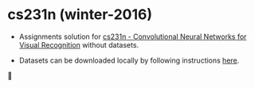 # cs231n (winter-2016)


 * Assignments solution for [cs231n - Convolutional Neural Networks for Visual Recognition](http://cs231n.stanford.edu/) without datasets.

 * Datasets can be downloaded locally by following instructions [here](http://cs231n.github.io/).

 :tada:
